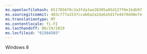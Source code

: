 ```yaml
---
ms.openlocfilehash: 6517856f8c3a3fda3ae28305a05d127f0e1bdb97
ms.sourcegitcommit: 483c777a1537ccab6a2a2da6a5d1fe4470dd0e7e
ms.translationtype: MT
ms.contentlocale: fi-FI
ms.lasthandoff: 06/19/2019
ms.locfileid: "61564503"
---
```

Windows 8